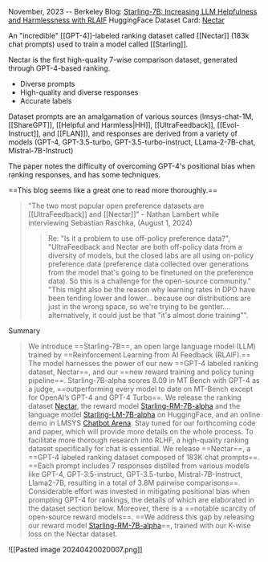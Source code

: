 November, 2023 -- Berkeley
Blog: [Starling-7B: Increasing LLM Helpfulness and Harmlessness with RLAIF](https://starling.cs.berkeley.edu/)
HuggingFace Dataset Card: [Nectar](https://huggingface.co/datasets/berkeley-nest/Nectar)


 An "incredible" [[GPT-4]]-labeled ranking dataset called [[Nectar]] (183k chat prompts) used to train a model called [[Starling]].

Nectar is the first high-quality 7-wise comparison dataset, generated through GPT-4-based ranking.
- Diverse prompts
- High-quality and diverse responses
- Accurate labels

Dataset prompts are an amalgamation of various sources (lmsys-chat-1M, [[ShareGPT]], [[Helpful and Harmless|HH]], [[UltraFeedback]], [[Evol-Instruct]], and [[FLAN]]), and responses are derived from a variety of models (GPT-4, GPT-3.5-turbo, GPT-3.5-turbo-instruct, LLama-2-7B-chat, Mistral-7B-Instruct)

The paper notes the difficulty of overcoming GPT-4's positional bias when ranking responses, and has some techniques.

==This blog seems like a great one to read more thoroughly.==

> "The two most popular open preference datasets are [[UltraFeedback]] and [[Nectar]]" - Nathan Lambert while interviewing Sebastian Raschka, (August 1, 2024)
> > Re: "Is it a problem to use off-policy preference data?", "UltraFeedback and Nectar are both off-policy data from a diversity of models, but the closed labs are all using on-policy preference data (preference data collected over generations from the model that's going to be finetuned on the preference data). So this is a challenge for the open-source community." "This might also be the reason why learning rates in DPO have been tending lower and lower... because our distributions are just in the wrong space, so we're trying to be gentler.... alternatively, it could just be that "it's almost done training"".


Summary
> We introduce ==Starling-7B==, an open large language model (LLM) trained by ==Reinforcement Learning from AI Feedback (RLAIF).== The model harnesses the power of our new ==GPT-4 labeled ranking dataset, Nectar==, and our ==new reward training and policy tuning pipeline==. Starling-7B-alpha scores 8.09 in MT Bench with GPT-4 as a judge, ==outperforming every model to date on MT-Bench except for OpenAI’s GPT-4 and GPT-4 Turbo==. We release the ranking dataset [Nectar](https://huggingface.co/datasets/berkeley-nest/Nectar), the reward model [Starling-RM-7B-alpha](https://huggingface.co/berkeley-nest/Starling-RM-7B-alpha) and the language model [Starling-LM-7B-alpha](https://huggingface.co/berkeley-nest/Starling-LM-7B-alpha) on HuggingFace, and an online demo in LMSYS [Chatbot Arena](https://chat.lmsys.org/). Stay tuned for our forthcoming code and paper, which will provide more details on the whole process.
> To facilitate more thorough research into RLHF, a high-quality ranking dataset specifically for chat is essential. We release ==Nectar==, a ==GPT-4 labeled ranking dataset composed of 183K chat prompts==. ==Each prompt includes 7 responses distilled from various models like GPT-4, GPT-3.5-instruct, GPT-3.5-turbo, Mistral-7B-Instruct, Llama2-7B, resulting in a total of 3.8M pairwise comparisons==. Considerable effort was invested in mitigating positional bias when prompting GPT-4 for rankings, the details of which are elaborated in the dataset section below.
> Moreover, there is a ==notable scarcity of open-source reward models==. ==We address this gap by releasing our reward model [Starling-RM-7B-alpha](https://huggingface.co/berkeley-nest/Starling-RM-7B-alpha)==, trained with our K-wise loss on the Nectar dataset.


![[Pasted image 20240420020007.png]]
